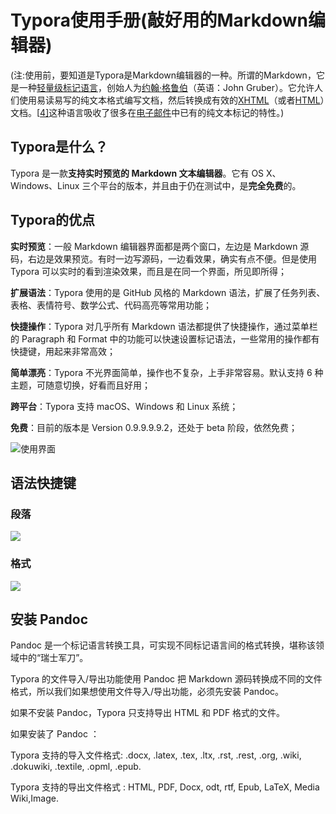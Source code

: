 # Typora使用手册(敲好用的Markdown编辑器)

[^注]: 这只是简化版的

(注:使用前，要知道是Typora是Markdown编辑器的一种。所谓的Markdown，它是一种[轻量级标记语言](https://zh.wikipedia.org/wiki/轻量级标记语言)，创始人为[约翰·格鲁伯](https://zh.wikipedia.org/wiki/約翰·格魯伯)（英语：John Gruber）。它允许人们使用易读易写的纯文本格式编写文档，然后转换成有效的[XHTML](https://zh.wikipedia.org/wiki/XHTML)（或者[HTML](https://zh.wikipedia.org/wiki/HTML)）文档。[[4\]](https://zh.wikipedia.org/wiki/Markdown#cite_note-md-4)这种语言吸收了很多在[电子邮件](https://zh.wikipedia.org/wiki/电子邮件)中已有的纯文本标记的特性。)

## Typora是什么？

Typora 是一款**支持实时预览的 Markdown 文本编辑器**。它有 OS X、Windows、Linux 三个平台的版本，并且由于仍在测试中，是**完全免费**的。

## Typora的优点

**实时预览**：一般 Markdown 编辑器界面都是两个窗口，左边是 Markdown 源码，右边是效果预览。有时一边写源码，一边看效果，确实有点不便。但是使用 Typora 可以实时的看到渲染效果，而且是在同一个界面，所见即所得；

**扩展语法**：Typora 使用的是 GitHub 风格的 Markdown 语法，扩展了任务列表、表格、表情符号、数学公式、代码高亮等常用功能；

**快捷操作**：Typora 对几乎所有 Markdown 语法都提供了快捷操作，通过菜单栏的 Paragraph 和 Format 中的功能可以快速设置标记语法，一些常用的操作都有快捷键，用起来非常高效；

**简单漂亮**：Typora 不光界面简单，操作也不复杂，上手非常容易。默认支持 6 种主题，可随意切换，好看而且好用；

**跨平台**：Typora 支持 macOS、Windows 和 Linux 系统；

**免费**：目前的版本是 Version 0.9.9.9.9.2，还处于 beta 阶段，依然免费；

![使用界面](F:\笔记\Typora使用手册\assets\Typora的界面(Window).png)

## 语法快捷键

### 段落

![](F:\笔记\Typora使用手册\assets\段落快捷键大全.png)

### 格式

![](F:\笔记\Typora使用手册\assets\格式快捷键大全.png)

## 安装 Pandoc

Pandoc 是一个标记语言转换工具，可实现不同标记语言间的格式转换，堪称该领域中的“瑞士军刀”。

Typora 的文件导入/导出功能使用 Pandoc 把 Markdown 源码转换成不同的文件格式，所以我们如果想使用文件导入/导出功能，必须先安装 Pandoc。

如果不安装 Pandoc，Typora 只支持导出 HTML 和 PDF 格式的文件。

如果安装了 Pandoc ：

Typora 支持的导入文件格式: .docx, .latex, .tex, .ltx, .rst, .rest, .org, .wiki, .dokuwiki, .textile, .opml, .epub.

Typora 支持的导出文件格式 : HTML, PDF, Docx, odt, rtf, Epub, LaTeX, Media Wiki,Image.